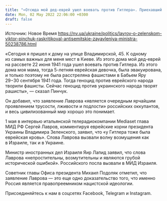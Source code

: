 ```yaml
---
title: "«Отсюда мой дед-еврей ушел воевать против Гитлера». Приехавший в Киев бизнесмен Пинчук прокомментировал скандальное заявление Лаврова"
date: Mon, 02 May 2022 22:06:00 +0300
draft: false
---
```

Источник: Новое Время https://nv.ua/ukraine/politics/lavrov-o-zelenskom-viktor-pinchuk-raskritikoval-antisemitskie-zayavleniya-ministra-50238786.html


«Сегодня я пришел к дому на улице Владимирской, 45. К одному из самых важных для меня мест в Киеве. Из этого дома мой дед-еврей на рассвете 22 июня 1941 года ушел воевать против Гитлера. Из этого дома моя мама, тогда 5-летняя еврейская девочка, была эвакуирована, и только поэтому не была расстреляна фашистами в Бабьем Яру 29−30 сентября 1941 года. Тогда геноцид против еврейского народа творили фашисты. Сейчас геноцид против украинского народа творят рашисты», — сказал Пинчук.

Он добавил, что заявление Лаврова «является очередным ярчайшим проявлением трусости, лживости и подлости» российских оккупантов, и весь цивилизованный мир хорошо это понимает.

1 мая в интервью итальянской телерадиокомпании Mediaset глава МИД РФ Сергей Лавров, комментируя еврейские корни президента Украины Владимира Зеленского, заявил, что «у Гитлера тоже была еврейская кровь». Слова Лаврова вызвали волну возмущения как в Израиле, так и в Украине.

Министр иностранных дел Израиля Яир Лапид заявил, что слова Лаврова «непростительны, возмутительны и являются грубой исторической ошибкой». Российского посла вызвали в МИД Израиля.

Советник главы Офиса президента Михаил Подоляк отметил, что заявление Лаврова — это еще одно доказательство того, что именно Россия является правопреемником нацистской идеологии.

Присоединяйтесь к нам в соцсетях Facebook, Telegram и Instagram.
